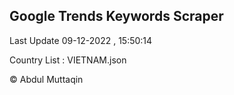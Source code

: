 

## Google Trends Keywords Scraper 
 
Last Update 09-12-2022 , 15:50:14

Country List :
VIETNAM.json



© Abdul Muttaqin 
